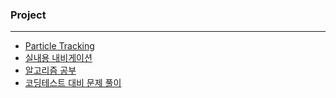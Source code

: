 ### Project

---

- [Particle Tracking](https://github.com/Rapidfe/Particle_Tracking)
- [실내용 내비게이션](https://github.com/Rapidfe/Indoor_Navigation)
- [알고리즘 공부]()
- [코딩테스트 대비 문제 풀이]()

<!--
**Rapidfe/Rapidfe** is a ✨ _special_ ✨ repository because its `README.md` (this file) appears on your GitHub profile.

Here are some ideas to get you started:

- 🔭 I’m currently working on ...
- 🌱 I’m currently learning ...
- 👯 I’m looking to collaborate on ...
- 🤔 I’m looking for help with ...
- 💬 Ask me about ...
- 📫 How to reach me: ...
- 😄 Pronouns: ...
- ⚡ Fun fact: ...
-->
